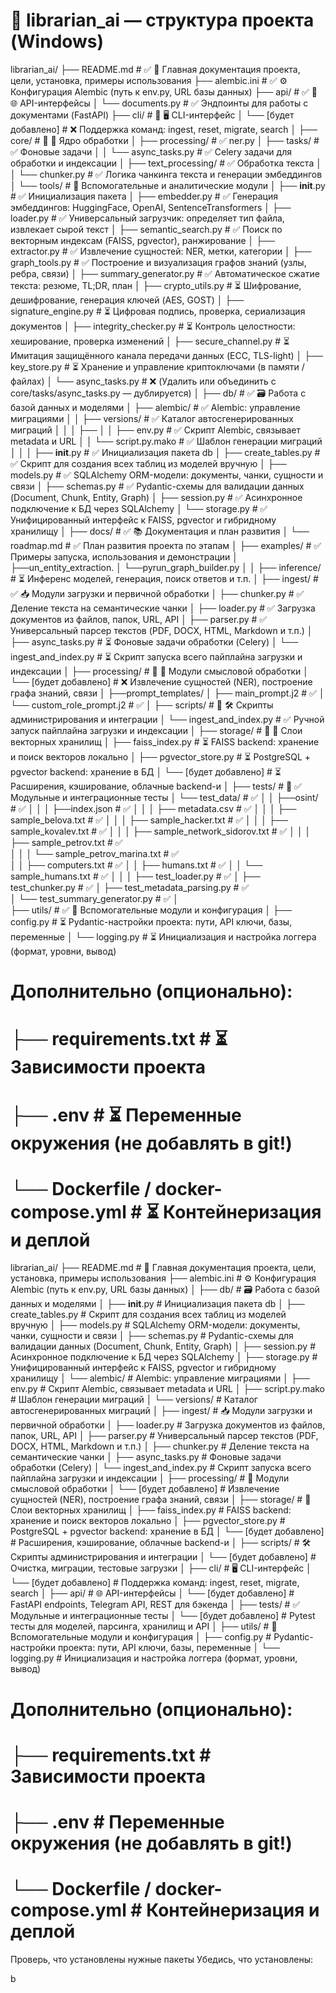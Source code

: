 

# 📁 librarian_ai — структура проекта (Windows)

librarian_ai/
├── README.md                    # ✅ 📘 Главная документация проекта, цели, установка, примеры использования
├── alembic.ini                  # ✅ ⚙️ Конфигурация Alembic (путь к env.py, URL базы данных)
├── api/                         # ✅  🔧 🌐 API-интерфейсы
│   └── documents.py             # ✅ Эндпоинты для работы с документами (FastAPI)
├── cli/                         # 🔧 🖥️ CLI-интерфейс
│   └── [будет добавлено]        # ❌ Поддержка команд: ingest, reset, migrate, search
│
├── core/                        # 🔧 🧩 Ядро обработки
│   ├──  processing/              # ✅
             ner.py
│   ├── tasks/                   # ✅ Фоновые задачи
│   │   └── async_tasks.py       # ✅ Celery задачи для обработки и индексации
│   ├── text_processing/         # ✅ Обработка текста
│   │   └── chunker.py           # ✅ Логика чанкинга текста и генерации эмбеддингов
│   └──  tools/                        # 🧰 Вспомогательные и аналитические модули
│         ├── __init__.py               # ✅ Инициализация пакета
│         ├── embedder.py               # ✅ Генерация эмбеддингов: HuggingFace, OpenAI, SentenceTransformers
│         ├── loader.py                 # ✅ Универсальный загрузчик: определяет тип файла, извлекает сырой текст
│         ├── semantic_search.py        # ✅ Поиск по векторным индексам (FAISS, pgvector), ранжирование
│         ├── extractor.py              # ✅ Извлечение сущностей: NER, метки, категории
│         ├── graph_tools.py            # ✅ Построение и визуализация графов знаний (узлы, ребра, связи)
│         ├── summary_generator.py      # ✅ Автоматическое сжатие текста: резюме, TL;DR, план
│         ├── crypto_utils.py           # ⏳ Шифрование, дешифрование, генерация ключей (AES, GOST)
│         ├── signature_engine.py       # ⏳ Цифровая подпись, проверка, сериализация документов
│         ├── integrity_checker.py      # ⏳ Контроль целостности: хеширование, проверка изменений
│         ├── secure_channel.py         # ⏳ Имитация защищённого канала передачи данных (ECC, TLS-light)
│         ├── key_store.py              # ⏳ Хранение и управление криптоключами (в памяти / файлах)
│         └── async_tasks.py            # ❌ (Удалить или объединить с core/tasks/async_tasks.py — дублируется)
│
├── db/                          # ✅ 🗃️ Работа с базой данных и моделями
│   ├── alembic/                 # ✅ Alembic: управление миграциями
│   │   ├── versions/            # ✅ Каталог автосгенерированных миграций
│   │   │     ├──
│   │   ├── env.py               # ✅ Скрипт Alembic, связывает metadata и URL
│   │   └── script.py.mako       # ✅ Шаблон генерации миграций
│   │
│   ├── __init__.py              # ✅ Инициализация пакета db
│   ├── create_tables.py         # ✅ Скрипт для создания всех таблиц из моделей вручную
│   ├── models.py                # ✅ SQLAlchemy ORM-модели: документы, чанки, сущности и связи
│   ├── schemas.py               # ✅ Pydantic-схемы для валидации данных (Document, Chunk, Entity, Graph)
│   ├── session.py               # ✅ Асинхронное подключение к БД через SQLAlchemy
│   └── storage.py               # ✅ Унифицированный интерфейс к FAISS, pgvector и гибридному хранилищу
│
├── docs/                        # ✅ 📚 Документация и план развития
│   └── roadmap.md               # ✅ План развития проекта по этапам
│
├── examples/                    # ✅ Примеры запуска, использования и демонстрации
│     ├──un_entity_extraction.
│     └──pyrun_graph_builder.py
│
│
├── inference/                   # ⏳ Инференс моделей, генерация, поиск ответов и т.п.
│
├── ingest/                      # ✅ 📥 Модули загрузки и первичной обработки
│   ├── chunker.py               # ✅ Деление текста на семантические чанки
│   ├── loader.py                # ✅ Загрузка документов из файлов, папок, URL, API
│   ├── parser.py                # ✅ Универсальный парсер текстов (PDF, DOCX, HTML, Markdown и т.п.)
│   ├── async_tasks.py           # ⏳ Фоновые задачи обработки (Celery)
│   └── ingest_and_index.py      # ⏳ Скрипт запуска всего пайплайна загрузки и индексации
│
├── processing/                  # 🔧 🧠 Модули смысловой обработки
│   └── [будет добавлено]        # ❌ Извлечение сущностей (NER), построение графа знаний, связи
│
├──prompt_templates/
│     ├── main_prompt.j2            # ✅
│     └── custom_role_prompt.j2     # ✅
│
├── scripts/                     # 🔧 🛠️ Скрипты администрирования и интеграции
│   └── ingest_and_index.py      # ✅ Ручной запуск пайплайна загрузки и индексации
│
├── storage/                     # 🔧 🔎 Слои векторных хранилищ
│   ├── faiss_index.py           # ⏳ FAISS backend: хранение и поиск векторов локально
│   ├── pgvector_store.py        # ⏳ PostgreSQL + pgvector backend: хранение в БД
│   └── [будет добавлено]        # ⏳ Расширения, кэширование, облачные backend-и
│
├── tests/                       # 🔧 ✅ Модульные и интеграционные тесты
│     └── test_data/                               # ✅
│     │       ├──osint/                            # ✅
│     │       │     ├──index.json                  # ✅
│     │       │     ├── metadata.csv                #  ✅
│     │       │     ├── sample_belova.txt          # ✅
│     │       │     ├── sample_hacker.txt          # ✅
│     │       │     ├── sample_kovalev.txt         # ✅
│     │       │     ├── sample_network_sidorov.txt  # ✅
│     │       │     ├── sample_petrov.txt           # ✅   
│     │       │     └── sample_petrov_marina.txt   # ✅               
│     │       ├── computers.txt                    # ✅
│     │       ├── humans.txt                       # ✅ 
│     │       └── sample_humans.txt                # ✅ 
│     │
│     ├── test_loader.py                            # ✅
│     ├── test_chunker.py                           # ✅
│     ├── test_metadata_parsing.py                  # ✅  
│     └── test_summary_generator.py                 # ✅
│   
├── utils/                       # ✅ 🔧 Вспомогательные модули и конфигурация
│   ├── config.py                # ⏳ Pydantic-настройки проекта: пути, API ключи, базы, переменные
│   └── logging.py               # ⏳ Инициализация и настройка логгера (формат, уровни, вывод)

# Дополнительно (опционально):
# ├── requirements.txt           # ⏳ Зависимости проекта
# ├── .env                       # ⏳ Переменные окружения (не добавлять в git!)
# └── Dockerfile / docker-compose.yml  # ⏳ Контейнеризация и деплой




librarian_ai/
├── README.md                    # 📘 Главная документация проекта, цели, установка, примеры использования
├── alembic.ini                  # ⚙️ Конфигурация Alembic (путь к env.py, URL базы данных)
│
├── db/                         # 🗃️ Работа с базой данных и моделями
│   ├── __init__.py              # Инициализация пакета db
│   ├── create_tables.py         # Скрипт для создания всех таблиц из моделей вручную
│   ├── models.py                # SQLAlchemy ORM-модели: документы, чанки, сущности и связи
│   ├── schemas.py               # Pydantic-схемы для валидации данных (Document, Chunk, Entity, Graph)
│   ├── session.py               # Асинхронное подключение к БД через SQLAlchemy
│   ├── storage.py               # Унифицированный интерфейс к FAISS, pgvector и гибридному хранилищу
│   └── alembic/                # Alembic: управление миграциями
│       ├── env.py               # Скрипт Alembic, связывает metadata и URL
│       ├── script.py.mako       # Шаблон генерации миграций
│       └── versions/            # Каталог автосгенерированных миграций
│
├── ingest/                     # 📥 Модули загрузки и первичной обработки
│   ├── loader.py               # Загрузка документов из файлов, папок, URL, API
│   ├── parser.py               # Универсальный парсер текстов (PDF, DOCX, HTML, Markdown и т.п.)
│   ├── chunker.py              # Деление текста на семантические чанки
│   ├── async_tasks.py          # Фоновые задачи обработки (Celery)
│   └── ingest_and_index.py     # Скрипт запуска всего пайплайна загрузки и индексации
│
├── processing/                 # 🧠 Модули смысловой обработки
│   └── [будет добавлено]       # Извлечение сущностей (NER), построение графа знаний, связи
│
├── storage/                    # 🔎 Слои векторных хранилищ
│   ├── faiss_index.py          # FAISS backend: хранение и поиск векторов локально
│   ├── pgvector_store.py       # PostgreSQL + pgvector backend: хранение в БД
│   └── [будет добавлено]       # Расширения, кэширование, облачные backend-и
│
├── scripts/                    # 🛠️ Скрипты администрирования и интеграции
│   └── [будет добавлено]       # Очистка, миграции, тестовые загрузки
│
├── cli/                        # 🖥️ CLI-интерфейс
│   └── [будет добавлено]       # Поддержка команд: ingest, reset, migrate, search
│
├── api/                        # 🌐 API-интерфейсы
│   └── [будет добавлено]       # FastAPI endpoints, Telegram API, REST для бэкенда
│
├── tests/                      # ✅ Модульные и интеграционные тесты
│   └── [будет добавлено]       # Pytest тесты для моделей, парсинга, хранилищ и API
│
├── utils/                      # 🔧 Вспомогательные модули и конфигурация
│   ├── config.py               # Pydantic-настройки проекта: пути, API ключи, базы, переменные
│   └── logging.py              # Инициализация и настройка логгера (формат, уровни, вывод)

# Дополнительно (опционально):
# ├── requirements.txt          # Зависимости проекта
# ├── .env                      # Переменные окружения (не добавлять в git!)
# └── Dockerfile / docker-compose.yml  # Контейнеризация и деплой

Проверь, что установлены нужные пакеты
Убедись, что установлены:

b